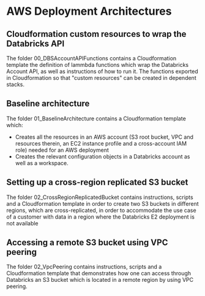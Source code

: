 # AWS Deployment Architectures

## Cloudformation custom resources to wrap the Databricks API
The folder 00_DBSAccountAPIFunctions contains a Cloudformation template the definition of lammbda functions which wrap the Databricks Account API, as well as instructions of how to run it.
The functions exported in Cloudformation so that "custom resources" can be created in dependent stacks.

## Baseline architecture
The folder 01_BaselineArchitecture contains a Cloudformation template which:
- Creates all the resources in an AWS account (S3 root bucket, VPC and resources therein, an EC2 instance profile and a cross-account IAM role) needed for an AWS deployment
- Creates the relevant configuration objects in a Databricks account as well as a workspace.

## Setting up a cross-region replicated S3 bucket
The folder 02_CrossRegionReplicatedBucket contains instructions, scripts and a Cloudformation template in order to create two S3 buckets in different regions, which are cross-replicated, in order to accommodate the use case of a customer with data in a region where the Databricks E2 deployment is not available

## Accessing a remote S3 bucket using VPC peering
The folder 02_VpcPeering contains instructions, scripts and a Cloudformation template that demonstrates how one can access through Databricks an S3 bucket which is located in a remote region by using VPC peering.